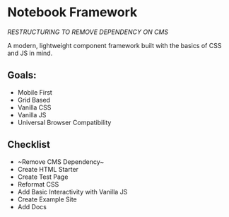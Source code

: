 # Notebook Framework
_RESTRUCTURING TO REMOVE DEPENDENCY ON CMS_

A modern, lightweight component framework built with the basics of CSS and JS in mind.

## Goals:
- Mobile First
- Grid Based
- Vanilla CSS
- Vanilla JS
- Universal Browser Compatibility

## Checklist
- ~Remove CMS Dependency~
- Create HTML Starter
- Create Test Page
- Reformat CSS 
- Add Basic Interactivity with Vanilla JS
- Create Example Site
- Add Docs
